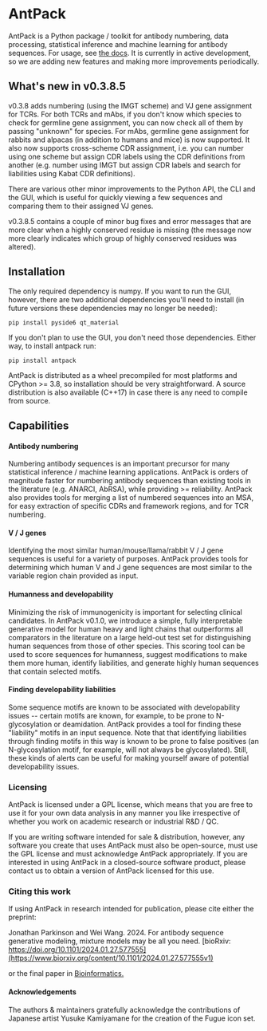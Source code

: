 # AntPack

AntPack is a Python package / toolkit for antibody numbering, data processing,
statistical inference and machine learning for antibody sequences. For usage,
see [the docs](https://antpack.readthedocs.io/en/latest/index.html).
It is currently in active development, so we are adding new features
and making more improvements periodically.

## What's new in v0.3.8.5

v0.3.8 adds numbering (using the IMGT scheme) and VJ
gene assignment for TCRs. For both TCRs and mAbs, if
you don't know which species to check for germline
gene assignment, you can now check all of them by
passing "unknown" for species. For mAbs, germline
gene assignment for rabbits and alpacas (in addition
to humans and mice) is now supported. It also now supports
cross-scheme CDR assignment, i.e. you can number using
one scheme but assign CDR labels using the CDR definitions
from another (e.g. number using IMGT but assign CDR
labels and search for liabilities using Kabat CDR definitions).

There are various other minor improvements to the Python API, the CLI
and the GUI, which is useful for quickly viewing
a few sequences and comparing them to their assigned
VJ genes.

v0.3.8.5 contains a couple of minor bug fixes and error messages
that are more clear when a highly conserved residue is missing
(the message now more clearly indicates which group of highly
conserved residues was altered).

## Installation

The only required dependency is numpy. If you want to run the GUI,
however, there are two additional dependencies you'll need to install
(in future versions these dependencies may no longer be needed):
```
pip install pyside6 qt_material
```

If you don't plan to use the GUI, you don't need those dependencies.
Either way, to install antpack run:
```
pip install antpack
```

AntPack is distributed as a wheel precompiled for most platforms and CPython >= 3.8,
so installation should be very straightforward. A source distribution is also available
(C++17) in case there is any need to compile from source.

## Capabilities


#### Antibody numbering

Numbering antibody sequences is an important precursor for many statistical inference /
machine learning applications. AntPack is orders of magnitude faster for numbering
antibody sequences than existing tools in the literature (e.g. ANARCI, AbRSA),
while providing >= reliability. AntPack also provides tools for merging a list
of numbered sequences into an MSA, for easy extraction of specific CDRs and
framework regions, and for TCR numbering.


#### V / J genes

Identifying the most similar human/mouse/llama/rabbit V / J gene sequences is useful
for a variety of purposes. AntPack provides tools for determining which human
V and J gene sequences are most similar to the variable region chain provided
as input.


#### Humanness and developability

Minimizing the risk of immunogenicity is important for selecting clinical
candidates. In AntPack v0.1.0, we introduce a simple, fully interpretable
generative model for human heavy and light chains that outperforms all
comparators in the literature on a large held-out test set for distinguishing
human sequences from those of other species. This scoring tool can be used
to score sequences for humanness, suggest modifications to make them more
human, identify liabilities, and generate highly human sequences that contain
selected motifs.


#### Finding developability liabilities

Some sequence motifs are known to be associated with developability issues -- certain
motifs are known, for example, to be prone to N-glycosylation or deamidation. AntPack
provides a tool for finding these "liability" motifs in an input sequence. Note that
that identifying liabilities through finding motifs in this way is known to be prone
to false positives (an N-glycosylation motif, for example, will not always be glycosylated).
Still, these kinds of alerts can be useful for making yourself aware of potential
developability issues.


### Licensing

AntPack is licensed under a GPL license, which means that you are free to
use it for your own data analysis in any manner you like irrespective of
whether you work on academic research or industrial R&D / QC.

If you are writing software intended for sale & distribution, however,
any software you create that uses AntPack must also be open-source, must
use the GPL license and must acknowledge AntPack appropriately. If you
are interested in using AntPack in a closed-source software product,
please contact us to obtain a version of AntPack licensed for this use.


### Citing this work

If using AntPack in research intended for publication, please cite
either the preprint:

Jonathan Parkinson and Wei Wang. 2024. For antibody sequence generative modeling,
mixture models may be all you need.
[bioRxiv: https://doi.org/10.1101/2024.01.27.577555](https://www.biorxiv.org/content/10.1101/2024.01.27.577555v1)

or the final paper in [Bioinformatics.](https://academic.oup.com/bioinformatics/article/40/5/btae278/7656770)

#### Acknowledgements

The authors & maintainers gratefully acknowledge the contributions of
Japanese artist Yusuke Kamiyamane for the creation of the Fugue icon set.
